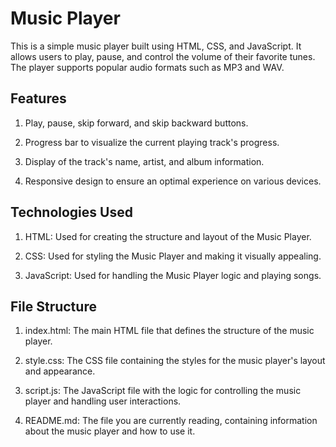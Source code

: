 
# Music Player

This is a simple music player built using HTML, CSS, and JavaScript. It allows users to play, pause, and control the volume of their favorite tunes. The player supports popular audio formats such as MP3 and WAV.



## Features

1. Play, pause, skip forward, and skip backward buttons.

2. Progress bar to visualize the current playing track's progress.
3. Display of the track's name, artist, and album information.
4. Responsive design to ensure an optimal experience on various devices.
## Technologies Used

1. HTML: Used for creating the structure and layout of the Music Player.

2. CSS: Used for styling the Music Player and making it visually appealing.
3. JavaScript: Used for handling the Music Player logic and playing songs.
## File Structure
1. index.html: The main HTML file that defines the structure of the music player.

2. style.css: The CSS file containing the styles for the music player's layout and appearance.
3. script.js: The JavaScript file with the logic for controlling the music player and handling user interactions.
4. README.md: The file you are currently reading, containing information about the music player and how to use it.